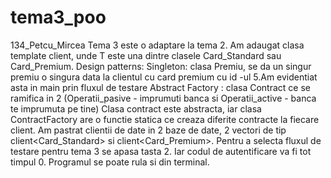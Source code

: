 # tema3_poo
134_Petcu_Mircea
Tema 3 este o adaptare la tema 2. Am adaugat clasa template<class T> client, unde T este una dintre clasele Card_Standard sau Card_Premium. 
  Design patterns:
  Singleton: clasa Premiu, se da un singur premiu o singura data la  clientul cu card premium cu id -ul 5.Am evidentiat asta in main prin fluxul de testare
  Abstract Factory : clasa Contract ce se ramifica in 2 (Operatii_pasive - imprumuti banca si Operatii_active - banca te imprumuta pe tine)
  Clasa contract este abstracta, iar clasa ContractFactory are o functie statica ce creaza diferite contracte la fiecare client.
  Am pastrat clientii de date in 2 baze de date, 2 vectori de tip client<Card_Standard> si client<Card_Premium>.
  Pentru a selecta fluxul de testare pentru tema 3 se apasa tasta 2. Iar codul de autentificare va fi tot timpul 0.
Programul se poate rula si din terminal.
